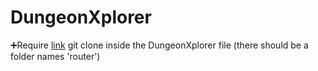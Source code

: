 # DungeonXplorer
➕Require [link](https://github.com/bramus/router?tab=readme-ov-file#dynamic-placeholder-based-route-patterns "this PHP router")
git clone inside the DungeonXplorer file (there should be a folder names 'router')
